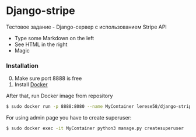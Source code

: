 # Django-stripe

Тестовое задание - Django-сервер с использованием Stripe API

  - Type some Markdown on the left
  - See HTML in the right
  - Magic

### Installation

0) Make sure port 8888 is free
1) Install [Docker](https://www.docker.com/)

After that, run Docker image from repository

```sh
$ sudo docker run -p 8888:8080 --name MyContainer lerese58/django-stripe
```

For using admin page you have to create superuser:
```sh
$ sudo docker exec -it MyContainer python3 manage.py createsuperuser
```
